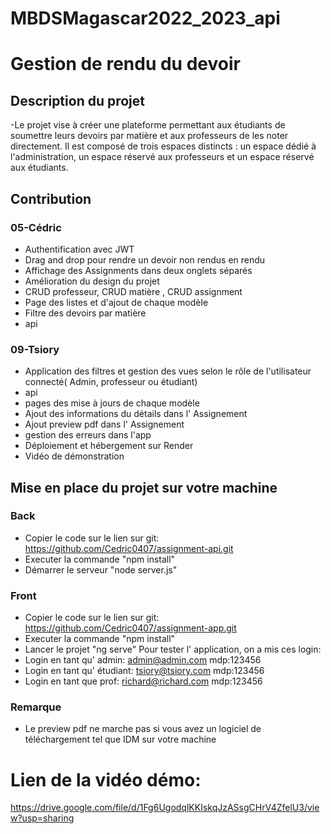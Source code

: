 # MBDSMagascar2022_2023_api

# Gestion de rendu du devoir
## Description du projet
-Le projet vise à créer une plateforme permettant aux étudiants de soumettre leurs devoirs par matière et aux professeurs de les noter directement. Il est composé de trois espaces distincts : un espace dédié à l'administration, un espace réservé aux professeurs et un espace réservé aux étudiants.

## Contribution
### 05-Cédric
- Authentification avec JWT
- Drag and drop pour rendre un devoir non rendus en rendu
- Affichage des Assignments dans deux onglets séparés
- Amélioration du design du projet
- CRUD professeur, CRUD matière , CRUD assignment
- Page des listes et d'ajout de chaque modèle
- Filtre des devoirs par matière
- api

### 09-Tsiory
- Application des filtres et gestion des vues selon le rôle de l'utilisateur connecté( Admin, professeur ou étudiant)
- api
- pages des mise à jours de chaque modèle
- Ajout des informations du détails dans l' Assignement
- Ajout preview pdf dans l' Assignement
- gestion des erreurs dans l'app
- Déploiement et hébergement sur Render
- Vidéo de démonstration

## Mise en place du projet sur votre machine
### Back
- Copier le code sur le lien sur git: https://github.com/Cedric0407/assignment-api.git
- Executer la commande "npm install"
- Démarrer le serveur "node server.js"

### Front
- Copier le code sur le  lien sur git: https://github.com/Cedric0407/assignment-app.git
- Executer la commande "npm install"
- Lancer le projet "ng serve"
    Pour tester l' application, on a mis ces login:
- Login en tant qu' admin: admin@admin.com mdp:123456
- Login en tant qu' étudiant: tsiory@tsiory.com mdp:123456
- Login en tant que prof: richard@richard.com mdp:123456

### Remarque
- Le preview pdf ne marche pas si vous avez un logiciel de téléchargement tel que IDM sur votre machine

# Lien de la vidéo démo:
https://drive.google.com/file/d/1Fg6UgodqlKKIskqJzASsgCHrV4ZfelU3/view?usp=sharing
